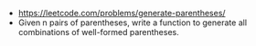 - https://leetcode.com/problems/generate-parentheses/
- Given n pairs of parentheses, write a function to generate all combinations of well-formed parentheses.